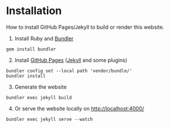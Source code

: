 # Installation

How to install GitHub Pages/Jekyll to build or render this website.

1. Install Ruby and [Bundler](https://bundler.io/)

``` shell
gem install bundler
```

2. Install [GitHub Pages](https://pages.github.com/) ([Jekyll](https://jekyllrb.com/) and some plugins)

``` shell
bundler config set --local path 'vendor/bundle/'
bundler install
```

3. Generate the website

``` shell
bundler exec jekyll build
```

4. Or serve the website locally on [http://localhost:4000/](http://localhost:4000/)

``` shell
bundler exec jekyll serve --watch
```
